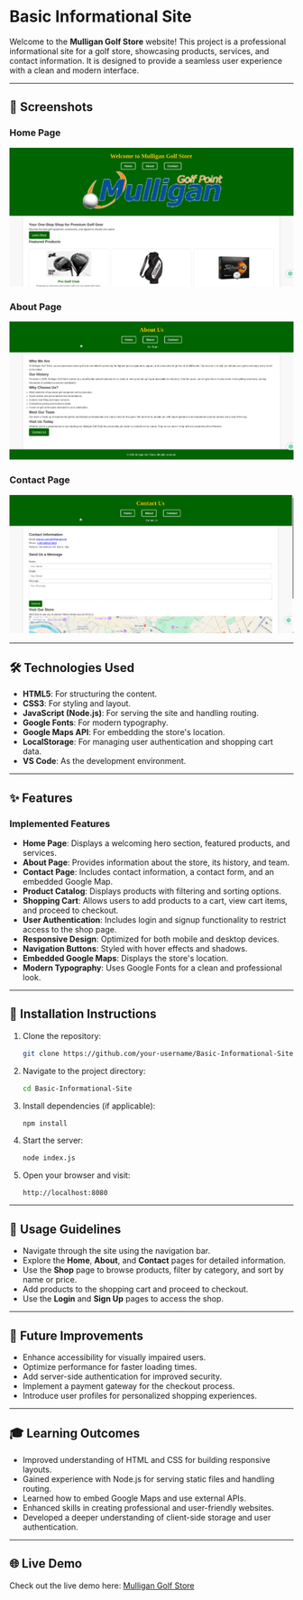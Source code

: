 # Basic Informational Site

Welcome to the **Mulligan Golf Store** website! This project is a professional informational site for a golf store, showcasing products, services, and contact information. It is designed to provide a seamless user experience with a clean and modern interface.

---

## 📸 Screenshots

### Home Page
![Home Page Screenshot](images/Screenshots/Screenshot_2025-04-03_23-55-29.png)

### About Page
![About Page Screenshot](images/Screenshots/Screenshot_2025-04-03_23-57-49.png)

### Contact Page
![Contact Page Screenshot](images/Screenshots/Screenshot_2025-04-03_23-58-43.png)

---

## 🛠️ Technologies Used

- **HTML5**: For structuring the content.
- **CSS3**: For styling and layout.
- **JavaScript (Node.js)**: For serving the site and handling routing.
- **Google Fonts**: For modern typography.
- **Google Maps API**: For embedding the store's location.
- **LocalStorage**: For managing user authentication and shopping cart data.
- **VS Code**: As the development environment.

---

## ✨ Features

### Implemented Features
- **Home Page**: Displays a welcoming hero section, featured products, and services.
- **About Page**: Provides information about the store, its history, and team.
- **Contact Page**: Includes contact information, a contact form, and an embedded Google Map.
- **Product Catalog**: Displays products with filtering and sorting options.
- **Shopping Cart**: Allows users to add products to a cart, view cart items, and proceed to checkout.
- **User Authentication**: Includes login and signup functionality to restrict access to the shop page.
- **Responsive Design**: Optimized for both mobile and desktop devices.
- **Navigation Buttons**: Styled with hover effects and shadows.
- **Embedded Google Maps**: Displays the store's location.
- **Modern Typography**: Uses Google Fonts for a clean and professional look.

---

## 🚀 Installation Instructions

1. Clone the repository:
   ```bash
   git clone https://github.com/your-username/Basic-Informational-Site.git
   ```

2. Navigate to the project directory:
   ```bash
   cd Basic-Informational-Site
   ```

3. Install dependencies (if applicable):
   ```bash
   npm install
   ```

4. Start the server:
   ```bash
   node index.js
   ```

5. Open your browser and visit:
   ```
   http://localhost:8080
   ```

---

## 📖 Usage Guidelines

- Navigate through the site using the navigation bar.
- Explore the **Home**, **About**, and **Contact** pages for detailed information.
- Use the **Shop** page to browse products, filter by category, and sort by name or price.
- Add products to the shopping cart and proceed to checkout.
- Use the **Login** and **Sign Up** pages to access the shop.

---

## 🔮 Future Improvements

- Enhance accessibility for visually impaired users.
- Optimize performance for faster loading times.
- Add server-side authentication for improved security.
- Implement a payment gateway for the checkout process.
- Introduce user profiles for personalized shopping experiences.

---

## 🎓 Learning Outcomes

- Improved understanding of HTML and CSS for building responsive layouts.
- Gained experience with Node.js for serving static files and handling routing.
- Learned how to embed Google Maps and use external APIs.
- Enhanced skills in creating professional and user-friendly websites.
- Developed a deeper understanding of client-side storage and user authentication.

---

## 🌐 Live Demo

Check out the live demo here: [Mulligan Golf Store](https://b12d655d-274d-4944-80a8-a9982517d8cc-00-2qgv8861tjzqz.worf.replit.dev/)